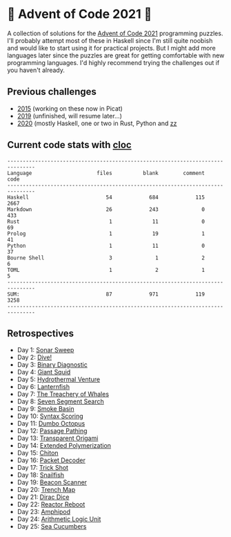 # 🎄 Advent of Code 2021 🎄

A collection of solutions for the [Advent of Code 2021](https://adventofcode.com/2021/) programming puzzles. I'll probably attempt most of these in Haskell since I'm still quite noobish and would like to start using it for practical projects. But I might add more languages later since the puzzles are great for getting comfortable with new programming languages. I'd highly recommend trying the challenges out if you haven't already.

## Previous challenges

* [2015](https://github.com/DestyNova/advent_of_code_2015) (working on these now in Picat)
* [2019](https://github.com/destynova/advent_of_code_2019) (unfinished, will resume later...)
* [2020](https://github.com/destynova/advent_of_code_2020) (mostly Haskell, one or two in Rust, Python and [zz](https://github.com/zetzit/zz)

## Current code stats with [cloc](https://github.com/AlDanial/cloc)

```
-------------------------------------------------------------------------------
Language                     files          blank        comment           code
-------------------------------------------------------------------------------
Haskell                         54            684            115           2667
Markdown                        26            243              0            433
Rust                             1             11              0             69
Prolog                           1             19              1             41
Python                           1             11              0             37
Bourne Shell                     3              1              2              6
TOML                             1              2              1              5
-------------------------------------------------------------------------------
SUM:                            87            971            119           3258
-------------------------------------------------------------------------------
```

## Retrospectives

* Day 1: [Sonar Sweep](https://github.com/DestyNova/advent_of_code_2021/blob/main/day1/README.md)
* Day 2: [Dive!](https://github.com/DestyNova/advent_of_code_2021/blob/main/day2/README.md)
* Day 3: [Binary Diagnostic](https://github.com/DestyNova/advent_of_code_2021/blob/main/day3/README.md)
* Day 4: [Giant Squid](https://github.com/DestyNova/advent_of_code_2021/blob/main/day4/README.md)
* Day 5: [Hydrothermal Venture](https://github.com/DestyNova/advent_of_code_2021/blob/main/day5/README.md)
* Day 6: [Lanternfish](https://github.com/DestyNova/advent_of_code_2021/blob/main/day6/README.md)
* Day 7: [The Treachery of Whales](https://github.com/DestyNova/advent_of_code_2021/blob/main/day7/README.md)
* Day 8: [Seven Segment Search](https://github.com/DestyNova/advent_of_code_2021/blob/main/day8/README.md)
* Day 9: [Smoke Basin](https://github.com/DestyNova/advent_of_code_2021/blob/main/day9/README.md)
* Day 10: [Syntax Scoring](https://github.com/DestyNova/advent_of_code_2021/blob/main/day10/README.md)
* Day 11: [Dumbo Octopus](https://github.com/DestyNova/advent_of_code_2021/blob/main/day11/README.md)
* Day 12: [Passage Pathing](https://github.com/DestyNova/advent_of_code_2021/blob/main/day12/README.md)
* Day 13: [Transparent Origami](https://github.com/DestyNova/advent_of_code_2021/blob/main/day13/README.md)
* Day 14: [Extended Polymerization](https://github.com/DestyNova/advent_of_code_2021/blob/main/day14/README.md)
* Day 15: [Chiton](https://github.com/DestyNova/advent_of_code_2021/blob/main/day15/README.md)
* Day 16: [Packet Decoder](https://github.com/DestyNova/advent_of_code_2021/blob/main/day16/README.md)
* Day 17: [Trick Shot](https://github.com/DestyNova/advent_of_code_2021/blob/main/day17/README.md)
* Day 18: [Snailfish](https://github.com/DestyNova/advent_of_code_2021/blob/main/day18/README.md)
* Day 19: [Beacon Scanner](https://github.com/DestyNova/advent_of_code_2021/blob/main/day19/README.md)
* Day 20: [Trench Map](https://github.com/DestyNova/advent_of_code_2021/blob/main/day20/README.md)
* Day 21: [Dirac Dice](https://github.com/DestyNova/advent_of_code_2021/blob/main/day21/README.md)
* Day 22: [Reactor Reboot](https://github.com/DestyNova/advent_of_code_2021/blob/main/day22/README.md)
* Day 23: [Amphipod](https://github.com/DestyNova/advent_of_code_2021/blob/main/day23/README.md)
* Day 24: [Arithmetic Logic Unit](https://github.com/DestyNova/advent_of_code_2021/blob/main/day24/README.md)
* Day 25: [Sea Cucumbers](https://github.com/DestyNova/advent_of_code_2021/blob/main/day25/README.md)
